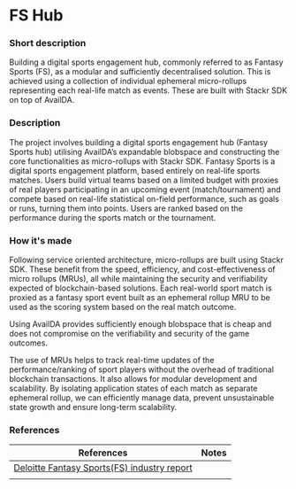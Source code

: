 # FS Hub

### Short description

Building a digital sports engagement hub, commonly referred to as Fantasy Sports (FS), as a modular and sufficiently decentralised solution. This is achieved using a collection of individual ephemeral micro-rollups representing each real-life match as events. These are built with Stackr SDK on top of AvailDA.

### Description

The project involves building a digital sports engagement hub (Fantasy Sports hub) utilising AvailDA’s expandable blobspace and constructing the core functionalities as micro-rollups with Stackr SDK. Fantasy Sports is a digital sports engagement platform, based entirely on real-life sports matches. Users build virtual teams based on a limited budget with proxies of real players participating in an upcoming event (match/tournament) and compete based on real-life statistical on-field performance, such as goals or runs, turning them into points. Users are ranked based on the performance during the sports match or the tournament.

### How it's made

Following service oriented architecture, micro-rollups are built using Stackr SDK. These benefit from the speed, efficiency, and cost-effectiveness of micro rollups (MRUs), all while maintaining the security and verifiability expected of blockchain-based solutions. Each real-world sport match is proxied as a fantasy sport event built as an ephemeral rollup MRU to be used as the scoring system based on the real match outcome.

Using AvailDA provides sufficiently enough blobspace that is cheap and does not compromise on the verifiability and security of the game outcomes. 

The use of MRUs helps to track real-time updates of the performance/ranking of sport players without the overhead of traditional blockchain transactions. It also allows for modular development and scalability. By isolating application states of each match as separate ephemeral rollup, we can efficiently manage data, prevent unsustainable state growth and ensure long-term scalability.


### References

| References | Notes |
| --- | --- |
| [Deloitte Fantasy Sports(FS) industry report](https://www2.deloitte.com/content/dam/Deloitte/in/Documents/technology-media-telecommunications/in-tmt-fantasy-sports-industry-report-noexp.pdf)  |  |
|  |  |
